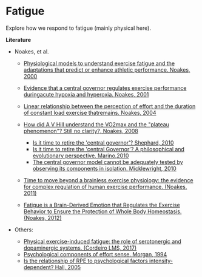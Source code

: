 # Fatigue
Explore how we respond to fatigue (mainly physical here).

**Literature**

- Noakes, et al. 
  - [Physiological models to understand exercise fatigue and the adaptations that predict or enhance athletic performance. Noakes, 2000](https://www.ncbi.nlm.nih.gov/pubmed/10843507)
  - [Evidence that a central governor regulates exercise performance duringacute hypoxia and hyperoxia. Noakes, 2001](https://www.ncbi.nlm.nih.gov/pubmed/11581338?dopt=Abstract)
  - [Linear relationship between the perception of effort and the duration of constant load exercise thatremains. Noakes, 2004](https://www.ncbi.nlm.nih.gov/pubmed/15016797?dopt=Abstract)
  - [How did A V Hill understand the VO2max and the "plateau phenomenon"? Still no clarity?, Noakes, 2008](https://www.ncbi.nlm.nih.gov/pubmed/18390918)
	  - [Is it time to retire the 'central governor'? Shephard, 2010](https://www.ncbi.nlm.nih.gov/pubmed/19691362)
	  - [Is it time to retire the 'central Governor'? A philosophical and evolutionary perspective. Marino,2010](https://www.ncbi.nlm.nih.gov/pubmed/20229620)
	  - [The central governor model cannot be adequately tested by observing its components in isolation. Micklewright, 2010](https://www.ncbi.nlm.nih.gov/pubmed/20020789)

  - [Time to move beyond a brainless exercise physiology: the evidence for complex regulation of human exercise performance. (Noakes, 2011)](https://www.ncbi.nlm.nih.gov/pubmed/21425886)
  - [Fatigue is a Brain-Derived Emotion that Regulates the Exercise Behavior to Ensure the Protection of Whole Body Homeostasis. (Noakes, 2012)](https://www.ncbi.nlm.nih.gov/pmc/articles/PMC3323922/)
  
- Others: 
  - [Physical exercise-induced fatigue: the role of serotonergic and dopaminergic systems. (Cordeiro LMS, 2017)](https://www.ncbi.nlm.nih.gov/pubmed/29069229)
  - [Psychological components of effort sense. Morgan, 1994](https://www.ncbi.nlm.nih.gov/pubmed/7808238)
  - [Is the relationship of RPE to psychological factors intensity-dependent? Hall, 2005](https://www.ncbi.nlm.nih.gov/pubmed/16118584)
  